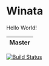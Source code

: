 Winata
=======

Hello World!

| Master |
|--------|
[![Build Status](https://travis-ci.org/rendyep/winata.svg?branch=master)](https://travis-ci.org/rendyep/winata)
